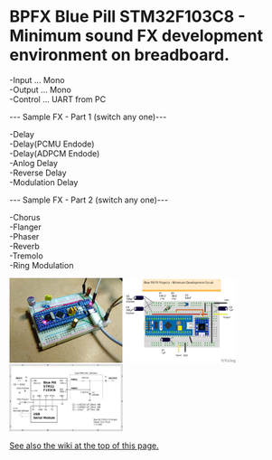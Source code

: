 # BPFX Blue Pill STM32F103C8 - Minimum sound FX development environment on breadboard.

-Input ... Mono  
-Output ... Mono  
-Control ... UART from PC  

--- Sample FX - Part 1 (switch any one)---

-Delay  
-Delay(PCMU Endode)  
-Delay(ADPCM Endode)  
-Anlog Delay  
-Reverse Delay  
-Modulation Delay  

--- Sample FX - Part 2 (switch any one)---

-Chorus  
-Flanger  
-Phaser  
-Reverb  
-Tremolo  
-Ring Modulation  

<img src="https://github.com/DIYFXWorld/BPFX/blob/master/photo_2.jpg" width=200><img src="https://github.com/DIYFXWorld/BPFX/blob/master/layout_2.png" width=200><img src="https://github.com/DIYFXWorld/BPFX/blob/master/schematic.png" width=200>

<a href=https://github.com/DIYFXWorld/BPFX/wiki>See also the wiki at the top of this page.</a>